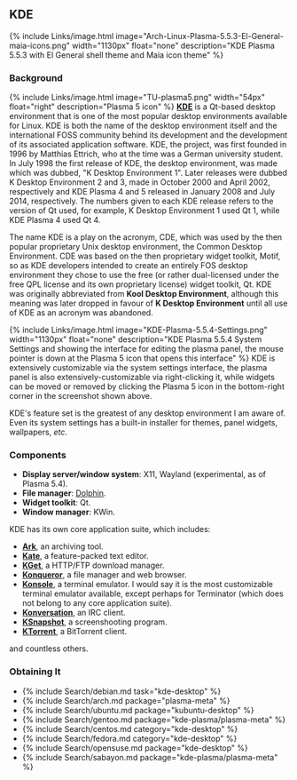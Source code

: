 ## KDE
{% include Links/image.html image="Arch-Linux-Plasma-5.5.3-El-General-maia-icons.png" width="1130px" float="none" description="KDE Plasma 5.5.3 with El General shell theme and Maia icon theme" %}

### Background
{% include Links/image.html image="TU-plasma5.png" width="54px" float="right" description="Plasma 5 icon" %}
[**KDE**](https://www.kde.org/) is a Qt-based desktop environment that is one of the most popular desktop environments available for Linux. KDE is both the name of the desktop environment itself and the international FOSS community behind its development and the development of its associated application software. KDE, the project, was first founded in 1996 by Matthias Ettrich, who at the time was a German university student. In July 1998 the first release of KDE, the desktop environment, was made which was dubbed, "K Desktop Environment 1". Later releases were dubbed K Desktop Environment 2 and 3, made in October 2000 and April 2002, respectively and KDE Plasma 4 and 5 released in January 2008 and July 2014, respectively. The numbers given to each KDE release refers to the version of Qt used, for example, K Desktop Environment 1 used Qt 1, while KDE Plasma 4 used Qt 4.

The name KDE is a play on the acronym, CDE, which was used by the then popular proprietary Unix desktop environment, the Common Desktop Environment. CDE was based on the then proprietary widget toolkit, Motif, so as KDE developers intended to create an entirely FOS desktop environment they chose to use the free (or rather dual-licensed under the free QPL license and its own proprietary license) widget toolkit, Qt. KDE was originally abbreviated from **Kool Desktop Environment**, although this meaning was later dropped in favour of **K Desktop Environment** until all use of KDE as an acronym was abandoned.

{% include Links/image.html image="KDE-Plasma-5.5.4-Settings.png" width="1130px" float="none" description="KDE Plasma 5.5.4 System Settings and showing the interface for editing the plasma panel, the mouse pointer is down at the Plasma 5 icon that opens this interface" %}
KDE is extensively customizable via the system settings interface, the plasma panel is also extensively-customizable via right-clicking it, while widgets can be moved or removed by clicking the Plasma 5 icon in the bottom-right corner in the screenshot shown above.

KDE's feature set is the greatest of any desktop environment I am aware of. Even its system settings has a built-in installer for themes, panel widgets, wallpapers, *etc.*

### Components
* **Display server/window system**: X11, Wayland (experimental, as of Plasma 5.4).
* **File manager**: [Dolphin](https://www.kde.org/applications/system/dolphin/).
* **Widget toolkit**: Qt.
* **Window manager**: KWin.

KDE has its own core application suite, which includes:

* [**Ark**](https://www.kde.org/applications/utilities/ark/), an archiving tool.
* [**Kate**](https://www.kde.org/applications/utilities/kate/), a feature-packed text editor.
* [**KGet**](https://www.kde.org/applications/internet/kget/), a HTTP/FTP download manager.
* [**Konqueror**](https://www.kde.org/applications/internet/konqueror/), a file manager and web browser.
* [**Konsole**](https://www.kde.org/applications/system/konsole/), a terminal emulator. I would say it is the most customizable terminal emulator available, except perhaps for Terminator (which does not belong to any core application suite).
* [**Konversation**](https://www.kde.org/applications/internet/konversation/), an IRC client.
* [**KSnapshot**](https://www.kde.org/applications/graphics/ksnapshot/), a screenshooting program.
* [**KTorrent**](https://www.kde.org/applications/internet/ktorrent/), a BitTorrent client.

and countless others.

### Obtaining It
* {% include Search/debian.md task="kde-desktop" %}
* {% include Search/arch.md package="plasma-meta" %}
* {% include Search/ubuntu.md package="kubuntu-desktop" %}
* {% include Search/gentoo.md package="kde-plasma/plasma-meta" %}
* {% include Search/centos.md category="kde-desktop" %}
* {% include Search/fedora.md category="kde-desktop" %}
* {% include Search/opensuse.md package="kde-desktop" %}
* {% include Search/sabayon.md package="kde-plasma/plasma-meta" %}

